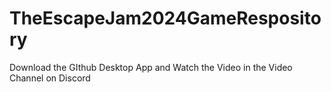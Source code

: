 # TheEscapeJam2024GameRespository
Download the GIthub Desktop App and Watch the Video in the Video Channel on Discord

